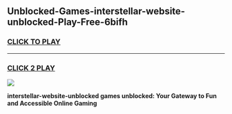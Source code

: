
## Unblocked-Games-interstellar-website-unblocked-Play-Free-6bifh
<h3>
<a href="https://premium76.site?title=interstellar-website-unblocked&ref=18A1">CLICK TO PLAY</a></h3>
<hr>

<h3>
<a href="https://premium76.site?title=interstellar-website-unblocked&ref=18A1">CLICK 2 PLAY</a>
  
</h3>

<a href="https://premium76.site?title=interstellar-website-unblocked&ref=18A1"><img src="https://clearcache.store/games.png"></a>


**interstellar-website-unblocked games unblocked: Your Gateway to Fun and Accessible Online Gaming**
